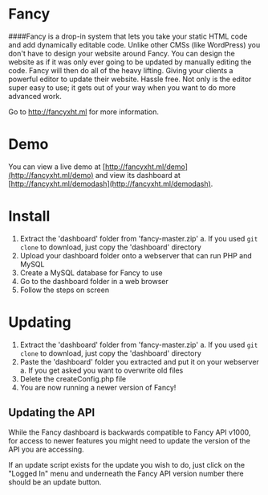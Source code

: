 # Fancy
####Fancy is a drop-in system that lets you take your static HTML code and add dynamically editable code.
Unlike other CMSs (like WordPress) you don't have to design your website around Fancy. You can design the website as if it was only ever going to be updated by manually editing the code. Fancy will then do all of the heavy lifting. Giving your clients a powerful editor to update their website. Hassle free. Not only is the editor super easy to use; it gets out of your way when you want to do more advanced work.

Go to http://fancyxht.ml for more information.

# Demo
You can view a live demo at [http://fancyxht.ml/demo](http://fancyxht.ml/demo) and view its dashboard at [http://fancyxht.ml/demodash](http://fancyxht.ml/demodash).

# Install
1. Extract the 'dashboard' folder from 'fancy-master.zip'
	a. If you used `git clone` to download, just copy the 'dashboard' directory
2. Upload your dashboard folder onto a webserver that can run PHP and MySQL
3. Create a MySQL database for Fancy to use
4. Go to the dashboard folder in a web browser
5. Follow the steps on screen

# Updating
1. Extract the 'dashboard' folder from 'fancy-master.zip'
	a. If you used `git clone` to download, just copy the 'dashboard' directory
2. Paste the 'dashboard' folder you extracted and put it on your webserver
	a. If you get asked you want to overwrite old files
3. Delete the createConfig.php file
4. You are now running a newer version of Fancy!

## Updating the API
While the Fancy dashboard is backwards compatible to Fancy API v1000, for access to newer features you might need to update the version of the API you are accessing.

If an update script exists for the update you wish to do, just click on the "Logged In" menu and underneath the Fancy API version number there should be an update button.
